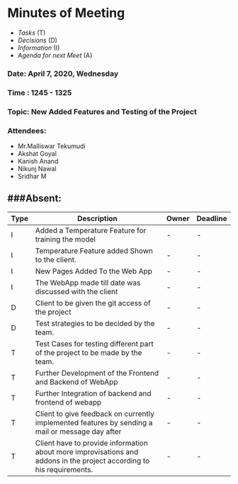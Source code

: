 # Minutes of Meeting

* *Tasks* (T)
* *Decisions* (D)
* *Information* (I)
* *Agenda for next Meet* (A)

 
### Date: April 7, 2020, Wednesday

### Time : 1245 - 1325

### Topic: New Added Features and Testing of the Project

### Attendees:
- Mr.Malliswar Tekumudi
- Akshat Goyal
- Kanish Anand
- Nikunj Nawal
- Sridhar M

###Absent:
-----------------

**Type** | **Description** | **Owner** | **Deadline** |
---- | ---- | ---- | ---- |
I | Added a Temperature Feature for training the model | - | - |
I | Temperature Feature added Shown to the client. | - | - |
I | New Pages Added To the Web App | - | - |
I | The WebApp made till date was discussed with the client | - | - |
D | Client to be given the git access of the project | - | - |
D | Test strategies to be decided by the team. | - | - |
T | Test Cases for testing different part of the project to be made by the team. | - | - |
T | Further Development of the Frontend and Backend of WebApp | - | - |
T | Further Integration of backend and frontend of webapp| - | - | 
T | Client to give feedback on currently implemented features by sending a mail or message day after  | - | - |
T | Client have to provide information about more improvisations and addons in the project according to his requirements. | - | - |

